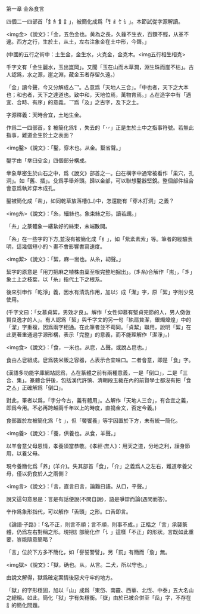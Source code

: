 第一章 金糸食言

四個二一四部首「釒糹飠訁」，被簡化成爲「钅纟饣讠」。本節試從字源解讀。

<img金>《說文》：「金，五色金也。黄為之長，久薶不生衣，百鍊不輕，从革不違。西方之行，生於土，从土，左右注象金在土中形，今聲。」

(中國的五行之術中：土生金，金生水，火克金，金克木。<img五行相生相克>

千字文有「金生麗水，玉出崑岡」。又聞「玉在山而木草潤，淵生珠而崖不枯」。古人認爲，水之源，崖之淵，藏金玉者存留久遠。)

「金」讀今聲，今又分解成亼乛。亼意爲「天地人三合」。「中也者，天下之大本也；和也者，天下之達道也。致中和，天地位焉，萬物育焉。」亼在造字中有「適宜、合時、有序」的意義。乛爲「及」之古字，及下之土。

字源釋義：天時合宜，土地生金。

作爲二一四部首，釒被簡化爲钅，失去的「丷」正是生於土中之指事符號。若無此指事，難道金生於土之表面？

<img鑿>《說文》：「鑿，穿木也。从金。糳省聲。」

鑿字由「丵臼殳金」四個部分構成。

丵象草密生於山石之中，爲《說文》部首之一。臼在構字中通常被看作「巢穴，孔洞」。如「舊、插」。殳爲手舉斧頭。歸以金部，可以聯想鑿器堅銳。整個部件組合會意爲執斧穿木成孔。

鑿被簡化成「凿」，如同乾草放落槽(凵)中，怎還能有「穿木打洞」之義？


<img糸>《說文》：「糸，細絲也。象束絲之形。讀若覛。」

「糸」之篆體象一縷紥好的絲束，末端散開。

「糸」在一些字的下方,並沒有被簡化成「纟」，如「紫紊素索」等。筆者的經驗表明，這幾個短小的丶畫不會影響書寫速度。


<img絜>《說文》：「絜，麻一耑也。从糸，㓞聲。」

絜字的原意是「用刀把麻之植株由葉至根完整地掘出」。(丯糸)合解作「耑」，「丯」象土上之枝葉，以「糸」指代土下之根系。

後來引申作「乾淨」義，因水有清洗作用，加以氵成「潔」字，原「絜」字則少見使用。

(千字文曰：「女慕貞絜，男效才良」。解作「女性仰慕有堅貞完節的人，男人傚倣賢良逸才的人」。有人認爲「絜」與千字文的另一句「紈扇貟潔，銀燭煒煌」中的「潔」字重複，因爲兩字相通。在此筆者並不苟同。「貞絜」聯用，說明「絜」在此更著重通過字源形構，表示「完整」的意義，而不能理解作「潔淨」。)


<img食>《說文》：「食，一米也。从皀，亼聲。或說亼皀也。」

食由亼皀組成。皀爲裝米飯之容器，亼表示合宜味口。二者會意，即是「食」字。

(漢語多功能字庫網站認爲，亼在篆體之前有兩種意義，一是「倒口」，二是「三合、集」。篆體合併後，包括漢代許慎、清朝段玉裁在內的前賢學士都沒有把「食之亼」正確解爲「倒口」。

對此，筆者以爲，「字分今古，義有體用」。亼解作「天地人三合」，有合宜之義，即爲今用。不必再跨越兩千年以上的時度，直搗金文，否定今義。)

食部置於左被簡化爲「饣」，但「饜饗養」等字因置於下方，未有統一簡化。

<img養>《說文》：「養，供養也。从食，羊聲。」

以羊會意父母恩情，孝養須當恭敬。《孝經‧庶人》：用天之道，分地之利，謹身節用，以養父母。

現今養簡化爲「养」(羊介)。失其部首「食」，「介」之義爲人之左右，難道孝養父母，僅以扔食於人之兩側？


<img言>《說文》：「言，直言曰言，論難曰語。从口，䇂聲。」

說文這句意思是：言是有話便說(不問自說)，語是爭辯而論(遇問而答)。

䇂作爲象形指代，可以解作「舌頭」之形。口舌即言。

《論語·子路》：「名不正，則言不順；言不順，則事不成。」正楷之「言」承襲篆體，仍爲左右對稱之形。現把訁部簡化作「讠」這樣「不正」的形狀。言既如此重要，豈能隨意簡略？

「言」位於下方多不簡化，如「譽誓警譬」。另「罰」有簡而「詹」無。

<img獄>《說文》：「獄，确也。从，从言。二犬，所以守也。」

由說文解得，獄爲確定案情後惡犬守牢的地方。

「獄」的字形穩固，加以「山」成爲「東岱、南靃、西華、北恆、中泰」五大名山之總稱。如此，簡化「狱」字有失穩衡。「嶽」由於已被合併至「岳」字，不存在訁的簡化問題。
